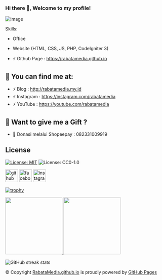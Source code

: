 ### Hi there 👋, Welcome to my profile!
![image](https://avatars.githubusercontent.com/u/54209817?v=4)

Skills: 
- Office
- Website (HTML, CSS, JS, PHP, CodeIgniter 3)

- ⚡ Github Page : https://rabatamedia.github.io

## :link: <b>You can find me at:</b>
- ⚡ Blog : http://rabatamedia.my.id
- ⚡ Instagram : https://instagram.com/rabatamedia
- ⚡ YouTube : <a href="https://youtube.com/rabatamedia?sub_confirmation=1">https://youtube.com/rabatamedia</a>


## :gift_heart: <b>Want to give me a Gift ?</b><br>
- :link: Donasi melalui Shopeepay : 082331009919

## <b>License</b><br>
[![License: MIT](https://img.shields.io/badge/License-MIT-yellow.svg)](https://opensource.org/licenses/MIT)
![License: CC0-1.0](https://img.shields.io/badge/License-CC0_1.0-lightgrey.svg)


[<img src='https://cdn.jsdelivr.net/npm/simple-icons@3.0.1/icons/github.svg' alt='github' height='40'>](https://github.com/rabatamedia) [<img src='https://cdn.jsdelivr.net/npm/simple-icons@3.0.1/icons/facebook.svg' alt='facebook' height='40'>](https://www.facebook.com/CdrScNET89)  [<img src='https://cdn.jsdelivr.net/npm/simple-icons@3.0.1/icons/instagram.svg' alt='instagram' height='40'>](https://www.instagram.com/rabatamedia/)  

[![trophy](https://github-profile-trophy.vercel.app/?username=rabatamedia)](https://github.com/ryo-ma/github-profile-trophy)  

<p align="left">
<a href="https://github.com/rabatamedia">
  <img height="180em" src="https://github-readme-stats-eight-theta.vercel.app/api?username=rabatamedia&show_icons=true&theme=algolia&include_all_commits=true&count_private=true"/>
  <img height="180em" src="https://github-readme-stats-eight-theta.vercel.app/api/top-langs/?username=rabatamedia&layout=compact&langs_count=8&theme=algolia"/>
</a>
</p>

![GitHub streak stats](https://github-readme-streak-stats.herokuapp.com/?user=rabatamedia)  


© Copyright <a href="https://rabatamedia.github.io/">RabataMedia.github.io</a> is proudly powered by <a href="https://pages.github.com/">GitHub Pages</a> <br>
